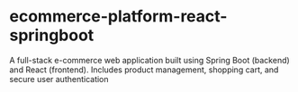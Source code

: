 # ecommerce-platform-react-springboot
A full-stack e-commerce web application built using Spring Boot (backend) and React (frontend). Includes product management, shopping cart, and secure user authentication 
